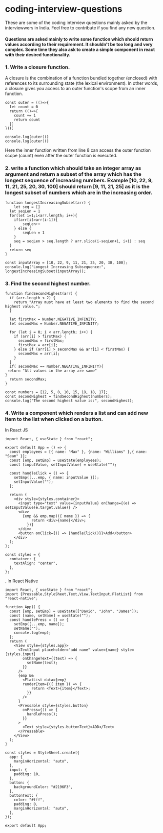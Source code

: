 # coding-interview-questions
These are some of the coding interview questions mainly asked by the interviewwers in India. Feel free to contribute if you find any new question.
#### Questions are asked mainly to write some function which should return values according to their requirement. It shouldn't be too long and very complex. Some time they also ask to create a simple component in react with their desired functionality.

### 1. Write a closure function.
A closure is the combination of a function bundled together (enclosed) with references to its surrounding state (the lexical environment). In other words, a closure gives you access to an outer function's scope from an inner function.

    const outer = (()=>{
      let count = 0
      return (()=>{
        count += 1
        return count
      })
    })()
    
    console.log(outer())
    console.log(outer())
  Here the inner function written from line 8 can access the outer function scope (count) even after the outer function is executed.

### 2. write a function which should take an integer array as argument and return a subset of the array which has the longest sequence of increasing numbers. Example [10, 22, 9, 11, 21, 25, 20, 30, 100] should return [9, 11, 21, 25] as it is the longest subset of numbers which are in the increasing order.


    function longestIncreasingSubset(arr) {
    	let seq = []
      let seqLen = 1
      for(let i=1;i<arr.length; i++){
      	if(arr[i]>arr[i-1]){
        	seqLen++
        } else {
        	seqLen = 1
        }
        seq = seqLen > seq.length ? arr.slice(i-seqLen+1, i+1) : seq
      }
      return seq
    }

    const inputArray = [10, 22, 9, 11, 21, 25, 20, 30, 100];
    console.log("Longest Increasing Subsequence:", longestIncreasingSubset(inputArray));

### 3. Find the second highest number.
    function findSecondHighest(arr) {
      if (arr.length < 2) {
        return "Array must have at least two elements to find the second highest value.";
      }
    
      let firstMax = Number.NEGATIVE_INFINITY;
      let secondMax = Number.NEGATIVE_INFINITY;
    
      for (let i = 0; i < arr.length; i++) {
        if (arr[i] > firstMax) {
          secondMax = firstMax;
          firstMax = arr[i];
        } else if (arr[i] > secondMax && arr[i] < firstMax) {
          secondMax = arr[i];
        }
      }
      if( secondMax == Number.NEGATIVE_INFINITY){
     return "All values in the array are same"
    }
      return secondMax;
    }
    
    const numbers = [12, 5, 8, 10, 15, 18, 18, 17];
    const secondHighest = findSecondHighest(numbers);
    console.log("The second highest value is:", secondHighest);

### 4. Write a component which renders a list and can add new item to the list when clicked on a button.
  In React JS
  
    import React, { useState } from "react";
    
    export default App = () => {
      const employees = [{ name: "Max" }, {name: "Williams" },{ name: "Sean" }];
      const [emp, setEmp] = useState(employees);
      const [inputValue, setInputValue] = useState("");
    
      const handleClick = () => {
        setEmp([...emp, { name: inputValue }]);
        setInputValue("");
      };
    
      return (
        <div style={styles.container}>
          <input type="text" value={inputValue} onChange={(e) => setInputValue(e.target.value)} />
          <div>
            {emp && emp.map(({ name }) => {
                return <div>{name}</div>;
              })}
          </div>
          <button onClick={() => {handleClick()}}>Add</button>
        </div>
      );
    };
    
    const styles = {
      container: {
        textAlign: "center",
      },
    };

.
In React Native

    import React, { useState } from "react";
    import {Pressable,StyleSheet,Text,View,TextInput,FlatList} from "react-native";
    
    function App() {
      const [emp, setEmp] = useState(["David", "John", "James"]);
      const [name, setName] = useState("");
      const handlePress = () => {
        setEmp([...emp, name]);
        setName("");
        console.log(emp);
      };
      return (
        <View style={styles.app}>
          <TextInput placeholder="add name" value={name} style={styles.input}
            onChangeText={(text) => {
              setName(text);
            }}
          />
          {emp && 
            <FlatList data={emp} 
            renderItem={({ item }) => {
                return <Text>{item}</Text>;
              }}
            />
          }
          <Pressable style={styles.button}
            onPress={() => {
              handlePress();
            }}
          >
            <Text style={styles.buttonText}>ADD</Text>
          </Pressable>
        </View>
      );
    }
    
    const styles = StyleSheet.create({
      app: {
        marginHorizontal: "auto",
      },
      input: {
        padding: 10,
      },
      button: {
        backgroundColor: "#2196F3",
      },
      buttonText: {
        color: "#fff",
        padding: 8,
        marginHorizontal: "auto",
      },
    });
    
    export default App;

